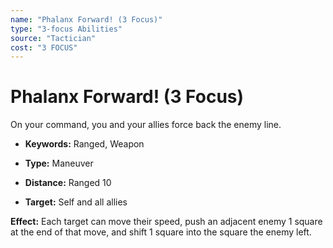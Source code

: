 ```yaml
---
name: "Phalanx Forward! (3 Focus)"
type: "3-focus Abilities"
source: "Tactician"
cost: "3 FOCUS"
---
```


# Phalanx Forward! (3 Focus)

On your command, you and your allies force back the enemy line.


- **Keywords:** Ranged, Weapon

- **Type:** Maneuver

- **Distance:** Ranged 10

- **Target:** Self and all allies

**Effect:** Each target can move their speed, push an adjacent enemy 1 square at the end of that move, and shift 1 square into the square the enemy left.
